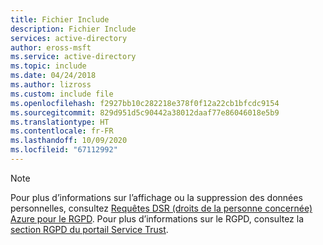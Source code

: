 ```yaml
---
title: Fichier Include
description: Fichier Include
services: active-directory
author: eross-msft
ms.service: active-directory
ms.topic: include
ms.date: 04/24/2018
ms.author: lizross
ms.custom: include file
ms.openlocfilehash: f2927bb10c282218e378f0f12a22cb1bfcdc9154
ms.sourcegitcommit: 829d951d5c90442a38012daaf77e86046018e5b9
ms.translationtype: HT
ms.contentlocale: fr-FR
ms.lasthandoff: 10/09/2020
ms.locfileid: "67112992"
---
```

>[!NOTE] 
>Pour plus d’informations sur l’affichage ou la suppression des données personnelles, consultez [Requêtes DSR (droits de la personne concernée) Azure pour le RGPD](https://docs.microsoft.com/microsoft-365/compliance/gdpr-dsr-azure). Pour plus d’informations sur le RGPD, consultez la [section RGPD du portail Service Trust](https://servicetrust.microsoft.com/ViewPage/GDPRGetStarted).
